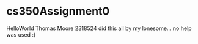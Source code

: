 # cs350Assignment0
HelloWorld
Thomas Moore
2318524
did this all by my lonesome... no help was used :(
